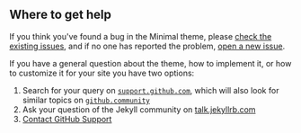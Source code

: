 ## Where to get help

If you think you've found a bug in the Minimal theme, please [check the existing issues](https://github.com/pages-themes/minimal/issues), and if no one has reported the problem, [open a new issue](https://github.com/pages-themes/minimal/issues/new).

If you have a general question about the theme, how to implement it, or how to customize it for your site you have two options:

1. Search for your query on [`support.github.com`](https://support.github.com/?q=pages+Minimal+theme), which will also look for similar topics on [`github.community`](https://github.community/search?q=pages+Minimal+theme)
2. Ask your question of the Jekyll community on [talk.jekyllrb.com](https://talk.jekyllrb.com/)
3. [Contact GitHub Support](https://github.com/contact?form%5Bsubject%5D=GitHub%20Pages%20theme%20pages-themes/minimal)
